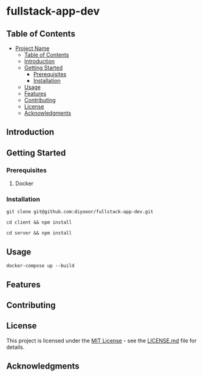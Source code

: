# fullstack-app-dev

## Table of Contents

- [Project Name](#project-name)
  - [Table of Contents](#table-of-contents)
  - [Introduction](#introduction)
  - [Getting Started](#getting-started)
    - [Prerequisites](#prerequisites)
    - [Installation](#installation)
  - [Usage](#usage)
  - [Features](#features)
  - [Contributing](#contributing)
  - [License](#license)
  - [Acknowledgments](#acknowledgments)

## Introduction

## Getting Started


### Prerequisites

1. Docker

### Installation

```git clone git@github.com:diyooor/fullstack-app-dev.git```

```cd client && npm install```

```cd server && npm install```

## Usage

```docker-compose up --build```

## Features

## Contributing

## License

This project is licensed under the [MIT License](LICENSE.md) - see the [LICENSE.md](LICENSE.md) file for details.

## Acknowledgments